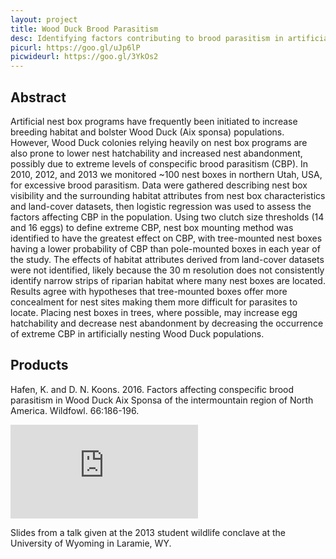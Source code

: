 ```yaml
---
layout: project
title: Wood Duck Brood Parasitism
desc: Identifying factors contributing to brood parasitism in artificially nesting Wood Duck populations
picurl: https://goo.gl/uJp6lP
picwideurl: https://goo.gl/3YkOs2
---
```

<h2>Abstract</h2>

Artificial nest box programs have frequently been initiated to increase breeding habitat and bolster Wood Duck (Aix sponsa) populations. 
However, Wood Duck colonies relying heavily on nest box programs are also prone to lower nest hatchability and increased nest abandonment, 
possibly due to extreme levels of conspecific brood parasitism (CBP). In 2010, 2012, and 2013 we monitored ~100 nest boxes in northern Utah, USA, for excessive brood parasitism. 
Data were gathered describing nest box visibility and the surrounding habitat attributes from nest box characteristics and land-cover datasets, 
then logistic regression was used to assess the factors affecting CBP in the population. Using two clutch size thresholds (14 and 16 eggs) to define extreme CBP, 
nest box mounting method was identified to have the greatest effect on CBP, 
with tree-mounted nest boxes having a lower probability of CBP than pole-mounted boxes in each year of the study. 
The effects of habitat attributes derived from land-cover datasets were not identified, 
likely because the 30 m resolution does not consistently identify narrow strips of riparian habitat where many nest boxes are located. 
Results agree with hypotheses that tree-mounted boxes offer more concealment for nest sites making them more difficult for parasites to locate. 
Placing nest boxes in trees, where possible, 
may increase egg hatchability and decrease nest abandonment by decreasing the occurrence of extreme CBP in artificially nesting Wood Duck populations.

<h2>Products</h2>

Hafen, K. and D. N. Koons. 2016. Factors affecting conspecific brood parasitism in Wood Duck Aix Sponsa of the intermountain region of North America. Wildfowl. 66:186-196.

<div class="blog-slides">
	<iframe src="https://docs.google.com/presentation/d/1qq_gVPf7ovk-bY5VGoY5G5e2XGpKFXmBxe5lGus8nXs/embed?start=false&loop=true&delayms=5000" frameborder="0" allowfullscreen="true" mozallowfullscreen="true" webkitallowfullscreen="true"></iframe>
	<p>Slides from a talk given at the 2013 student wildlife conclave at the University of Wyoming in Laramie, WY.</p>
</div>